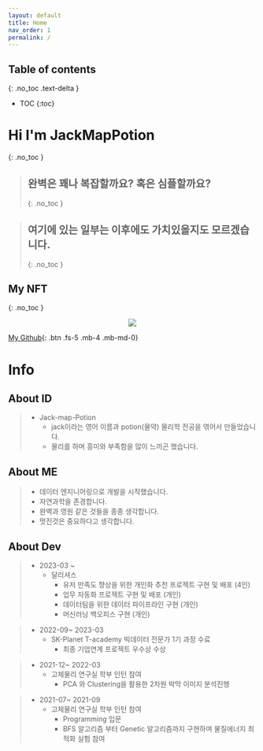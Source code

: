 ```yaml
---
layout: default
title: Home
nav_order: 1
permalink: /
---
```


## Table of contents
{: .no_toc .text-delta }

- TOC
{:toc}

# Hi I'm JackMapPotion
{: .no_toc }

> ## 완벽은 꽤나 복잡할까요? 혹은 심플할까요?
>{: .no_toc }

> ## 여기에 있는 일부는 이후에도 가치있을지도 모르겠습니다.
>{: .no_toc }

## My NFT
{: .no_toc }
<p align="center">
  <img src="https://i.seadn.io/gcs/files/ac0e5a62da6365909c2f5e40ed048a8c.png" />
</p>

[My Github][Github]{: .btn .fs-5 .mb-4 .mb-md-0}



# Info
## About ID

> - Jack-map-Potion
>   - jack이라는 영어 이름과 potion(물약) 물리학 전공을 엮어서 만들었습니다.
>   - 물리를 하며 흥미와 부족함을 많이 느끼곤 했습니다.

## About ME

> - 데이터 엔지니어링으로 개발을 시작했습니다.
> - 자연과학을 존경합니다.
> - 완벽과 영원 같은 것들을 종종 생각합니다.
> - 멋진것은 중요하다고 생각합니다.

## About Dev

> - 2023-03 ~
> 	- 달리셔스
>		- 유저 만족도 향상을 위한 개인화 추천 프로젝트 구현 및 배포 (4인)
>       - 업무 자동화 프로젝트 구현 및 배포 (개인)
>       - 데이터팀을 위한 데이터 파이프라인 구현 (개인)
>       - 머신러닝 백오피스 구현 (개인)

> - 2022-09~ 2023-03
> 	- SK-Planet T-academy 빅데이터 전문가 1기 과정 수료
>   	- 최종 기업연계 프로젝트 우수상 수상

> - 2021-12~ 2022-03
> 	- 고체물리 연구실 학부 인턴 참여 
>   	- PCA 와 Clustering을 활용한 2차원 박막 이미지 분석진행

> - 2021-07~ 2021-09
> 	- 고체물리 연구실 학부 인턴 참여 
>		- Programming 입문
>   	- BFS 알고리즘 부터 Genetic 알고리즘까지 구현하며 물질에너지 최적화 실험 참여


[Github]: https://github.com/jackmappotion